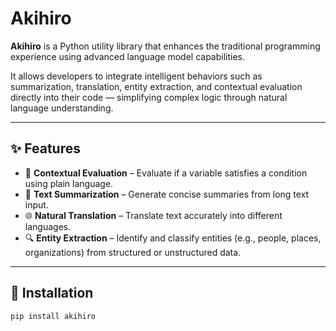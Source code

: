 # Akihiro

**Akihiro** is a Python utility library that enhances the traditional programming experience using advanced language model capabilities.

It allows developers to integrate intelligent behaviors such as summarization, translation, entity extraction, and contextual evaluation directly into their code — simplifying complex logic through natural language understanding.

---

## ✨ Features

- 🧠 **Contextual Evaluation** – Evaluate if a variable satisfies a condition using plain language.
- 📄 **Text Summarization** – Generate concise summaries from long text input.
- 🌐 **Natural Translation** – Translate text accurately into different languages.
- 🔍 **Entity Extraction** – Identify and classify entities (e.g., people, places, organizations) from structured or unstructured data.

---

## 🔧 Installation

```bash
pip install akihiro
